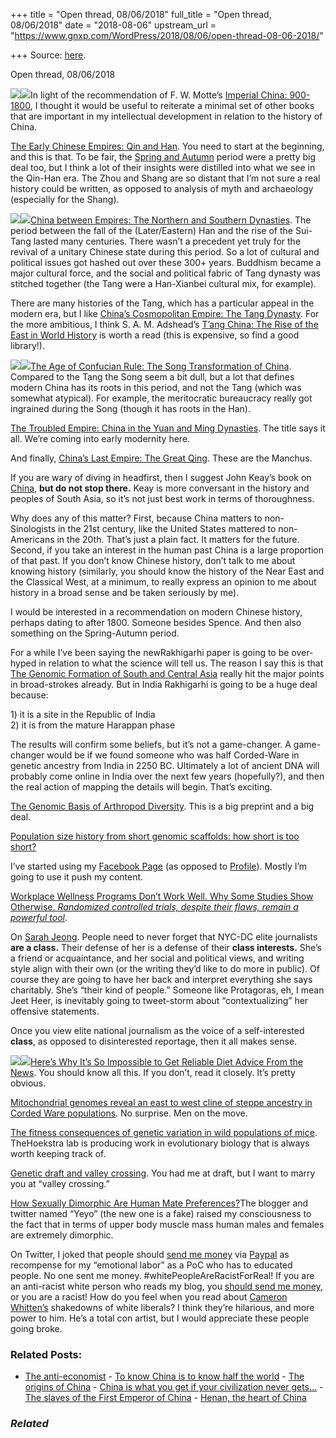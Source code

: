 +++
title = "Open thread, 08/06/2018"
full_title = "Open thread, 08/06/2018"
date = "2018-08-06"
upstream_url = "https://www.gnxp.com/WordPress/2018/08/06/open-thread-08-06-2018/"

+++
Source: [here](https://www.gnxp.com/WordPress/2018/08/06/open-thread-08-06-2018/).

Open thread, 08/06/2018

[![](https://i0.wp.com/www.gnxp.com/WordPress/wp-content/uploads/2017/10/earlychina.jpeg?resize=181%2C279&ssl=1)![](https://i0.wp.com/www.gnxp.com/WordPress/wp-content/uploads/2017/10/earlychina.jpeg?resize=181%2C279&ssl=1)](https://www.amazon.com/exec/obidos/ASIN/B003TXT09W/geneexpressio-20/ref=as_at?creativeASIN=B073NP8WT3&linkCode=w61&imprToken=m80uNz5ZQNH7K5yrpxswdQ&slotNum=42)In light of the recommendation of F. W. Motte’s [Imperial China: 900-1800](https://www.amazon.com/exec/obidos/ASIN/0674012127/geneexpressio-20/ref=as_at/?imprToken=BJvDiIWOHxhEP0yHxUf2TA&slotNum=24&creativeASIN=B073NP8WT3&linkCode=w61&imprToken=GqkJYB5R0vMIGDdFkrTyeA&slotNum=48), I thought it would be useful to reiterate a minimal set of other books that are important in my intellectual development in relation to the history of China.

[The Early Chinese Empires: Qin and Han](https://www.amazon.com/exec/obidos/ASIN/B003TXT09W/geneexpressio-20/ref=as_at?creativeASIN=B073NP8WT3&linkCode=w61&imprToken=m80uNz5ZQNH7K5yrpxswdQ&slotNum=42). You need to start at the beginning, and this is that. To be fair, the [Spring and Autumn](https://en.wikipedia.org/wiki/Spring_and_Autumn_period) period were a pretty big deal too, but I think a lot of their insights were distilled into what we see in the Qin-Han era. The Zhou and Shang are so distant that I’m not sure a real history could be written, as opposed to analysis of myth and archaeology (especially for the Shang).

[![](https://i0.wp.com/www.gnxp.com/WordPress/wp-content/uploads/2017/08/chinabetweenempires.jpeg?resize=181%2C279&ssl=1)![](https://i0.wp.com/www.gnxp.com/WordPress/wp-content/uploads/2017/08/chinabetweenempires.jpeg?resize=181%2C279&ssl=1)](https://www.amazon.com/exec/obidos/ASIN/B008FWSLW4/geneexpressio-20/ref=as_at?creativeASIN=B073NP8WT3&linkCode=w61&imprToken=m80uNz5ZQNH7K5yrpxswdQ&slotNum=42)[China between Empires: The Northern and Southern Dynasties](https://www.amazon.com/exec/obidos/ASIN/B003TXT09W/geneexpressio-20/ref=as_at?creativeASIN=B073NP8WT3&linkCode=w61&imprToken=m80uNz5ZQNH7K5yrpxswdQ&slotNum=42). The period between the fall of the (Later/Eastern) Han and the rise of the Sui-Tang lasted many centuries. There wasn’t a precedent yet truly for the revival of a unitary Chinese state during this period. So a lot of cultural and political issues got hashed out over these 300+ years. Buddhism became a major cultural force, and the social and political fabric of Tang dynasty was stitched together (the Tang were a Han-Xianbei cultural mix, for example).

There are many histories of the Tang, which has a particular appeal in the modern era, but I like [China’s Cosmopolitan Empire: The Tang Dynasty](https://www.amazon.com/exec/obidos/ASIN/B003WE9C5A/geneexpressio-20/ref=as_at?creativeASIN=B073NP8WT3&linkCode=w61&imprToken=m80uNz5ZQNH7K5yrpxswdQ&slotNum=42). For the more ambitious, I think S. A. M. Adshead’s [T’ang China: The Rise of the East in World History](https://www.amazon.com/exec/obidos/ASIN/B01JXTCDZI/geneexpressio-20/ref=as_at?creativeASIN=B073NP8WT3&linkCode=w61&imprToken=IOjz3xshtRW6g59Kl5BwEg&slotNum=42) is worth a read (this is expensive, so find a good library!).

[![](https://i0.wp.com/www.gnxp.com/WordPress/wp-content/uploads/2017/11/theageofconfucanrule.jpeg?resize=182%2C277&ssl=1)![](https://i0.wp.com/www.gnxp.com/WordPress/wp-content/uploads/2017/11/theageofconfucanrule.jpeg?resize=182%2C277&ssl=1)](https://www.amazon.com/exec/obidos/ASIN/0674062027/geneexpressio-20/ref=as_at?creativeASIN=B073NP8WT3&linkCode=w61&imprToken=m80uNz5ZQNH7K5yrpxswdQ&slotNum=42)[The Age of Confucian Rule: The Song Transformation of China](https://www.amazon.com/exec/obidos/ASIN/0674062027/geneexpressio-20/ref=as_at?creativeASIN=B073NP8WT3&linkCode=w61&imprToken=m80uNz5ZQNH7K5yrpxswdQ&slotNum=42). Compared to the Tang the Song seem a bit dull, but a lot that defines modern China has its roots in this period, and not the Tang (which was somewhat atypical). For example, the meritocratic bureaucracy really got ingrained during the Song (though it has roots in the Han).

[The Troubled Empire: China in the Yuan and Ming Dynasties](https://www.amazon.com/exec/obidos/ASIN/B00IZ99M4S/geneexpressio-20/ref=as_at?creativeASIN=B073NP8WT3&linkCode=w61&imprToken=m80uNz5ZQNH7K5yrpxswdQ&slotNum=42). The title says it all. We’re coming into early modernity here.

And finally, [China’s Last Empire: The Great Qing](https://www.amazon.com/exec/obidos/ASIN/B003ZYEZ9A/geneexpressio-20/ref=as_at?creativeASIN=B073NP8WT3&linkCode=w61&imprToken=m80uNz5ZQNH7K5yrpxswdQ&slotNum=42). These are the Manchus.

If you are wary of diving in headfirst, then I suggest John Keay’s book on [China](https://www.amazon.com/exec/obidos/ASIN/B00CW0PSQM/geneexpressio-20/ref=as_at?creativeASIN=B073NP8WT3&linkCode=w61&imprToken=m80uNz5ZQNH7K5yrpxswdQ&slotNum=42), **but do not stop there.** Keay is more conversant in the history and peoples of South Asia, so it’s not just best work in terms of thoroughness.

Why does any of this matter? First, because China matters to non-Sinologists in the 21st century, like the United States mattered to non-Americans in the 20th. That’s just a plain fact. It matters for the future. Second, if you take an interest in the human past China is a large proportion of that past. If you don’t know Chinese history, don’t talk to me about knowing history (similarly, you should know the history of the Near East and the Classical West, at a minimum, to really express an opinion to me about history in a broad sense and be taken seriously by me).

I would be interested in a recommendation on modern Chinese history, perhaps dating to after 1800. Someone besides Spence. And then also something on the Spring-Autumn period.

For a while I’ve been saying the newRakhigarhi paper is going to be over-hyped in relation to what the science will tell us. The reason I say this is that [The Genomic Formation of South and Central Asia](https://www.biorxiv.org/content/early/2018/03/31/292581) really hit the major points in broad-strokes already. But in India Rakhigarhi is going to be a huge deal because:

1\) it is a site in the Republic of India  
2) it is from the mature Harappan phase

The results will confirm some beliefs, but it’s not a game-changer. A game-changer would be if we found someone who was half Corded-Ware in genetic ancestry from India in 2250 BC. Ultimately a lot of ancient DNA will probably come online in India over the next few years (hopefully?), and then the real action of mapping the details will begin. That’s exciting.

[The Genomic Basis of Arthropod Diversity](https://www.biorxiv.org/content/early/2018/08/04/382945). This is a big preprint and a big deal.

[Population size history from short genomic scaffolds: how short is too short?](https://www.biorxiv.org/content/early/2018/08/03/382036)

I’ve started using my [Facebook Page](https://www.facebook.com/razibkkhanDNA/) (as opposed to [Profile](https://www.facebook.com/razibkhan99)). Mostly I’m going to use it push my content.

[Workplace Wellness Programs Don’t Work Well. Why Some Studies Show Otherwise. *Randomized controlled trials, despite their flaws, remain a powerful tool*](https://www.nytimes.com/2018/08/06/upshot/employer-wellness-programs-randomized-trials.html).

On [Sarah Jeong](https://www.vox.com/2018/8/3/17644704/sarah-jeong-new-york-times-tweets-backlash-racism). People need to never forget that NYC-DC elite journalists **are a class.** Their defense of her is a defense of their **class interests.** She’s a friend or acquaintance, and her social and political views, and writing style align with their own (or the writing they’d like to do more in public). Of course they are going to have her back and interpret everything she says charitably. She’s “their kind of people.” Someone like Protagoras, eh, I mean Jeet Heer, is inevitably going to tweet-storm about “contextualizing” her offensive statements.

Once you view elite national journalism as the voice of a self-interested **class**, as opposed to disinterested reportage, then it all makes sense.

[![](https://i0.wp.com/www.gnxp.com/WordPress/wp-content/uploads/2018/08/maleandfemale.jpeg?resize=188%2C268&ssl=1)![](https://i0.wp.com/www.gnxp.com/WordPress/wp-content/uploads/2018/08/maleandfemale.jpeg?resize=188%2C268&ssl=1)](https://www.amazon.com/exec/obidos/ASIN/B00CD3O3BE/geneexpressio-20/ref=as_at?creativeASIN=B073NP8WT3&linkCode=w61&imprToken=m80uNz5ZQNH7K5yrpxswdQ&slotNum=42)[Here’s Why It’s So Impossible to Get Reliable Diet Advice From the News](https://slate.com/technology/2018/08/heres-why-its-so-impossible-to-get-reliable-diet-advice-from-the-news.html). You should know all this. If you don’t, read it closely. It’s pretty obvious.

[Mitochondrial genomes reveal an east to west cline of steppe ancestry in Corded Ware populations](https://www.nature.com/articles/s41598-018-29914-5). No surprise. Men on the move.

[The fitness consequences of genetic variation in wild populations of mice](https://www.biorxiv.org/content/early/2018/08/02/383240). TheHoekstra lab is producing work in evolutionary biology that is always worth keeping track of.

[Genetic draft and valley crossing](https://www.biorxiv.org/content/early/2018/08/02/383737). You had me at draft, but I want to marry you at “valley crossing.”

[How Sexually Dimorphic Are Human Mate Preferences?](https://docs.google.com/viewer?a=v&pid=sites&srcid=ZGVmYXVsdGRvbWFpbnx1Y3NiY21jbHxneDo3NzM2MTUyNDA5NDMwNTI2)The blogger and twitter named “Yeyo” (the new one is a fake) raised my consciousness to the fact that in terms of upper body muscle mass human males and females are extremely dimorphic.

On Twitter, I joked that people should [send me money](https://www.paypal.com/donate/?token=fdN_khsWimV0mSJmKQQfCJ7S2RITS8zbol4EocpZzL7TFESR_MzQBWWVh2LseDN3Yifew0&country.x=US&locale.x=US) via [Paypal](https://www.paypal.com/donate/?token=fdN_khsWimV0mSJmKQQfCJ7S2RITS8zbol4EocpZzL7TFESR_MzQBWWVh2LseDN3Yifew0&country.x=US&locale.x=US) as recompense for my “emotional labor” as a PoC who has to educated people. No one sent me money. \#whitePeopleAreRacistForReal! If you are an anti-racist white person who reads my blog, you [should send me money](https://www.paypal.com/donate/?token=fdN_khsWimV0mSJmKQQfCJ7S2RITS8zbol4EocpZzL7TFESR_MzQBWWVh2LseDN3Yifew0&country.x=US&locale.x=US), or you are a racist! How do you feel when you read about [Cameron Whitten’s](https://quillette.com/2018/06/05/portland-bakery-white-guilt-poisons-batter/) shakedowns of white liberals? I think they’re hilarious, and more power to him. He’s a total con artist, but I would appreciate these people going broke.

### Related Posts:

- [The
  anti-economist](https://www.gnxp.com/WordPress/2007/12/10/the-anti-economist/) - [To know China is to know half the
  world](https://www.gnxp.com/WordPress/2013/01/09/to-know-china-is-to-know-half-the-world/) - [The origins of
  China](https://www.gnxp.com/WordPress/2009/08/23/the-origins-of-china/) - [China is what you get if your civilization never
  gets…](https://www.gnxp.com/WordPress/2018/09/29/china-is-what-you-get-if-your-civilization-never-gets-amnesia/) - [The slaves of the First Emperor of
  China](https://www.gnxp.com/WordPress/2008/10/01/the-slaves-of-the-first-emperor-of-china/) - [Henan, the heart of
  China](https://www.gnxp.com/WordPress/2018/03/21/henan-the-heart-of-china/)

### *Related*

[](https://www.addtoany.com/add_to/facebook?linkurl=https%3A%2F%2Fwww.gnxp.com%2FWordPress%2F2018%2F08%2F06%2Fopen-thread-08-06-2018%2F&linkname=Open%20thread%2C%2008%2F06%2F2018 "Facebook")[](https://www.addtoany.com/add_to/twitter?linkurl=https%3A%2F%2Fwww.gnxp.com%2FWordPress%2F2018%2F08%2F06%2Fopen-thread-08-06-2018%2F&linkname=Open%20thread%2C%2008%2F06%2F2018 "Twitter")[](https://www.addtoany.com/add_to/email?linkurl=https%3A%2F%2Fwww.gnxp.com%2FWordPress%2F2018%2F08%2F06%2Fopen-thread-08-06-2018%2F&linkname=Open%20thread%2C%2008%2F06%2F2018 "Email")[](https://www.addtoany.com/share)
